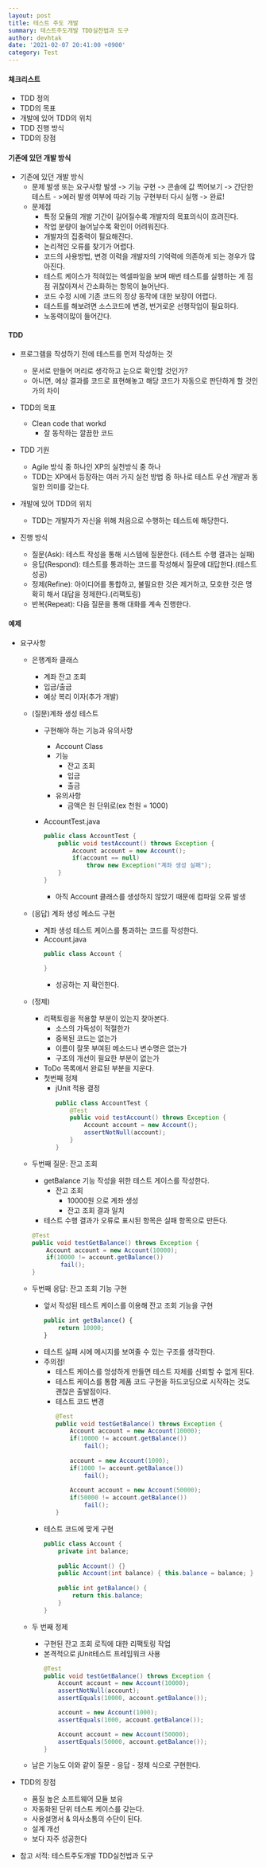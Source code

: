 ```yaml
---
layout: post
title: 테스트 주도 개발
summary: 테스트주도개발 TDD실천법과 도구
author: devhtak
date: '2021-02-07 20:41:00 +0900'
category: Test
---
```


#### 체크리스트

- TDD 정의
- TDD의 목표
- 개발에 있어 TDD의 위치
- TDD 진행 방식
- TDD의 장점

#### 기존에 있던 개발 방식

- 기존에 있던 개발 방식
  - 문제 발생 또는 요구사항 발생 -> 기능 구현 -> 콘솔에 값 찍어보기 -> 간단한 테스트 - >에러 발생 여부에 따라 기능 구현부터 다시 실행 -> 완료!  
  - 문제점
    - 특정 모듈의 개발 기간이 길어질수록 개발자의 목표의식이 흐려진다.
    - 작업 분량이 늘어날수록 확인이 어려워진다.
    - 개발자의 집중력이 필요해진다.
    - 논리적인 오류를 찾기가 어렵다.
    - 코드의 사용방법, 변경 이력을 개발자의 기억력에 의존하게 되는 경우가 많아진다.
    - 테스트 케이스가 적혀있는 엑셀파일을 보며 매번 테스트를 실행하는 게 점점 귀찮아져서 간소화하는 항목이 늘어난다.
    - 코드 수정 시에 기존 코드의 정상 동작에 대한 보장이 어렵다.
    - 테스트를 해보려면 소스코드에 변경, 번거로운 선행작업이 필요하다.
    - 노동력이많이 들어간다.
    
#### TDD

- 프로그램을 작성하기 전에 테스트를 먼저 작성하는 것
  - 문서로 만들어 머리로 생각하고 눈으로 확인할 것인가?
  - 아니면, 에상 결과를 코드로 표현해놓고 해당 코드가 자동으로 판단하게 할 것인가의 차이
  
- TDD의 목표
  - Clean code that workd
    - 잘 동작하는 깔끔한 코드
    
- TDD 기원
  - Agile 방식 중 하나인 XP의 실천방식 중 하나
  - TDD는 XP에서 등장하는 여러 가지 실천 방법 중 하나로 테스트 우선 개발과 동일한 의미를 갖는다.
  
- 개발에 있어 TDD의 위치
  - TDD는 개발자가 자신을 위해 처음으로 수행하는 테스트에 해당한다.

- 진행 방식
  - 질문(Ask): 테스트 작성을 통해 시스템에 질문한다. (테스트 수행 결과는 실패)
  - 응답(Respond): 테스트를 통과하는 코드를 작성해서 질문에 대답한다.(테스트 성공)
  - 정제(Refine): 아이디어를 통합하고, 불필요한 것은 제거하고, 모호한 것은 명확히 해서 대답을 정제한다.(리팩토링)
  - 반복(Repeat): 다음 질문을 통해 대화를 계속 진행한다.
  
#### 예제

- 요구사항
  - 은행계좌 클래스
    - 계좌 잔고 조회
    - 입금/출금
    - 예상 복리 이자(추가 개발)
    
  - (질문)계좌 생성 테스트
    - 구현해야 하는 기능과 유의사항
      - Account Class
      - 기능
        - 잔고 조회
        - 입금
        - 출금
      - 유의사항
        - 금액은 원 단위로(ex 천원 = 1000)
    
    - AccountTest.java
      ```java
      public class AccountTest {
          public void testAccount() throws Exception {
              Account account = new Account();
              if(account == null) 
                  throw new Exception("계좌 생성 실패");
          }
      }      
      ```
      - 아직 Account 클래스를 생성하지 않았기 때문에 컴파일 오류 발생
      
  - (응답) 계좌 생성 메소드 구현
    - 계좌 생성 테스트 케이스를 통과하는 코드를 작성한다.
    - Account.java
      ```java
      public class Account {
      
      }
      ```
      - 성공하는 지 확인한다.
  
  - (정제)
    - 리팩토링을 적용할 부분이 있는지 찾아본다.
      - 소스의 가독성이 적절한가
      - 중복된 코드는 없는가
      - 이름이 잘못 부여된 메소드나 변수명은 없는가
      - 구조의 개선이 필요한 부분이 없는가      
    - ToDo 목록에서 완료된 부분을 지운다.
    - 첫번째 정제
      - jUnit 적용 결정
        ```java
        public class AccountTest {
            @Test
            public void testAccount() throws Exception {
                Account account = new Account();
                assertNotNull(account);
            }
        }      
        ```
  - 두번째 질문: 잔고 조회
    - getBalance 기능 작성을 위한 테스트 게이스를 작성한다.
      - 잔고 조회
        - 10000원 으로 계좌 생성
        - 잔고 조회 결과 일치
    - 테스트 수행 결과가 오류로 표시된 항목은 실패 항목으로 만든다.
    ```java
    @Test
    public void testGetBalance() throws Exception {
        Account account = new Account(10000);
        if(10000 != account.getBalance()) 
            fail();
    }
    ```
    
  - 두번째 응답: 잔고 조회 기능 구현
    - 앞서 작성된 테스트 케이스를 이용해 잔고 조회 기능을 구현
      ```javascript
      public int getBalance() {
          return 10000;
      }
      ```
    - 테스트 실패 시에 메시지를 보여줄 수 있는 구조를 생각한다.
    - 주의점!
      - 테스트 케이스를 엉성하게 만들면 테스트 자체를 신뢰할 수 없게 된다.
      - 테스트 케이스를 통함 제품 코드 구현을 하드코딩으로 시작하는 것도 괜찮은 출발점이다.
      - 테스트 코드 변경
        ```java
        @Test
        public void testGetBalance() throws Exception {
            Account account = new Account(10000);
            if(10000 != account.getBalance()) 
                fail();
            
            account = new Account(1000);
            if(1000 != account.getBalance()) 
                fail();
            
            Account account = new Account(50000);
            if(50000 != account.getBalance()) 
                fail();
        }
        ```
    - 테스트 코드에 맞게 구현
      ```java
      public class Account {
          private int balance;
          
          public Account() {}
          public Account(int balance) { this.balance = balance; }
          
          public int getBalance() {
              return this.balance;
          }
      }
      ```
  - 두 번째 정제
    - 구현된 잔고 조회 로직에 대한 리팩토링 작업
    - 본격적으로 jUnit테스트 프레임워크 사용
      ```java
      @Test
      public void testGetBalance() throws Exception {
          Account account = new Account(10000);
          assertNotNull(account);
          assertEquals(10000, account.getBalance());

          account = new Account(1000);
          assertEquals(1000, account.getBalance());

          Account account = new Account(50000);
          assertEquals(50000, account.getBalance());
      }
      ```
  
  - 남은 기능도 이와 같이 질문 - 응답 - 정제 식으로 구현한다.
  
- TDD의 장점
  - 품질 높은 소프트웨어 모듈 보유
  - 자동화된 단위 테스트 케이스를 갖는다.
  - 사용설명서 & 의사소통의 수단이 된다.
  - 설계 개선
  - 보다 자주 성공한다
  
- 참고 서적: 테스트주도개발 TDD실천법과 도구
